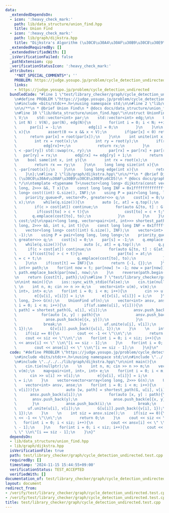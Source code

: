 ```yaml
---
data:
  _extendedDependsOn:
  - icon: ':heavy_check_mark:'
    path: lib/data_structure/union_find.hpp
    title: Union Find
  - icon: ':heavy_check_mark:'
    path: lib/graph/dijkstra.hpp
    title: "Dijkstra's Algorithm (\u30C0\u30A4\u30AF\u30B9\u30C8\u30E9\u6CD5)"
  _extendedRequiredBy: []
  _extendedVerifiedWith: []
  _isVerificationFailed: false
  _pathExtension: cpp
  _verificationStatusIcon: ':heavy_check_mark:'
  attributes:
    '*NOT_SPECIAL_COMMENTS*': ''
    PROBLEM: https://judge.yosupo.jp/problem/cycle_detection_undirected
    links:
    - https://judge.yosupo.jp/problem/cycle_detection_undirected
  bundledCode: "#line 1 \"test/library_checker/graph/cycle_detection_undirected.test.cpp\"\
    \n#define PROBLEM \"https://judge.yosupo.jp/problem/cycle_detection_undirected\"\
    \n#include <bits/stdc++.h>\nusing namespace std;\n\n#line 2 \"lib/data_structure/union_find.hpp\"\
    \n\n/**\n * @brief Union Find\n * @docs docs/data_structure/union_find.md\n */\n\
    \n#line 10 \"lib/data_structure/union_find.hpp\"\n\nstruct UnionFind{\n    int\
    \ V;\n    std::vector<int> par;\n    std::vector<int> edg;\n\n    UnionFind(const\
    \ int N) : V(N), par(N), edg(N){\n        for(int i = 0; i < N; ++i){\n      \
    \      par[i] = -1;\n            edg[i] = 0;\n        }\n    }\n\n    int root(int\
    \ x){\n        assert(0 <= x && x < V);\n        if(par[x] < 0) return x;\n  \
    \      return par[x] = root(par[x]);\n    }\n\n    int unite(int x, int y){\n\
    \        int rx = root(x);\n        int ry = root(y);\n        if(rx == ry){\n\
    \            edg[rx]++;\n            return rx;\n        }\n        if(-par[rx]\
    \ < -par[ry]) std::swap(rx, ry);\n        par[rx] = par[rx] + par[ry];\n     \
    \   par[ry] = rx;\n        edg[rx] += edg[ry] + 1;\n        return rx;\n    }\n\
    \n    bool same(int x, int y){\n        int rx = root(x);\n        int ry = root(y);\n\
    \        return rx == ry;\n    }\n\n    long long size(int x){\n        return\
    \ -par[root(x)];\n    }\n\n    long long edge(int x){\n        return edg[root(x)];\n\
    \    }\n};\n#line 2 \"lib/graph/dijkstra.hpp\"\n\n/**\n * @brief Dijkstra's Algorithm\
    \ (\u30C0\u30A4\u30AF\u30B9\u30C8\u30E9\u6CD5)\n * @docs docs/graph/dijkstra.md\n\
    \ */\n\ntemplate <typename T>\nvector<long long> dijkstra(const vector<vector<array<long\
    \ long, 2>>> &G, T x){\n    const long long INF = 0x1fffffffffffffff;\n    vector<long\
    \ long> cost((int) G.size(), INF);\n    using P = pair<long long, long long>;\n\
    \    priority_queue<P, vector<P>, greater<>> q;\n    cost[x] = 0;\n    q.emplace(0,\
    \ x);\n\n    while(q.size()){\n        auto [c, at] = q.top();\n        q.pop();\n\
    \        if(c > cost[at]) continue;\n        for(auto &[to, t] : G[at]){\n   \
    \         if(cost[to] > c + t){\n                cost[to] = c + t;\n         \
    \       q.emplace(cost[to], to);\n            }\n        }\n    }\n    return\
    \ cost;\n}\n\npair<long long, vector<pair<int, int>>> shortest_path(const vector<vector<array<long\
    \ long, 2>>> &G, int s, int t){\n    const long long INF = 0x1fffffffffffffff;\n\
    \    vector<long long> cost((int) G.size(), INF);\n    vector<int> par((int) G.size(),\
    \ -1);\n    using P = pair<long long, long long>;\n    priority_queue<P, vector<P>,\
    \ greater<>> q;\n    cost[s] = 0;\n    par[s] = -1;\n    q.emplace(0, s);\n\n\
    \    while(q.size()){\n        auto [c, at] = q.top();\n        q.pop();\n   \
    \     if(c > cost[at]) continue;\n        for(auto &[to, t] : G[at]){\n      \
    \      if(cost[to] > c + t){\n                par[to] = at;\n                cost[to]\
    \ = c + t;\n                q.emplace(cost[to], to);\n            }\n        }\n\
    \    }\n\n    if(cost[t] == INF){\n        return {-1, {}};\n    }\n    vector<pair<int,\
    \ int>> path;\n    for(int now = t; par[now] != -1; now = par[now]){\n       \
    \ path.emplace_back(par[now], now);\n    }\n    reverse(path.begin(), path.end());\n\
    \n    return {cost[t], path};\n}\n#line 7 \"test/library_checker/graph/cycle_detection_undirected.test.cpp\"\
    \n\nint main(){\n    ios::sync_with_stdio(false);\n    cin.tie(nullptr);\n   \
    \ \n    int n, m; cin >> n >> m;\n    vector<int> u(m), v(m);\n    map<pair<int,\
    \ int>, int> e;\n    for(int i = 0; i < m; i++){\n        cin >> u[i] >> v[i];\n\
    \        e[{u[i], v[i]}] = i;\n        e[{v[i], u[i]}] = i;\n    }\n    vector<vector<array<long\
    \ long, 2>>> G(n);\n    UnionFind uf(n);\n    vector<int> ansv, anse;\n    for(int\
    \ i = 0; i < m; i++){\n        if(uf.same(u[i], v[i])){\n            auto [w,\
    \ path] = shortest_path(G, u[i], v[i]);\n            ansv.push_back(u[i]);\n \
    \           for(auto [x, y] : path){\n                ansv.push_back(y);\n   \
    \             anse.push_back(e[{x, y}]);\n            }\n            anse.push_back(i);\n\
    \            break;\n        }\n        uf.unite(u[i], v[i]);\n        G[u[i]].push_back({v[i],\
    \ 1});\n        G[v[i]].push_back({u[i], 1});\n    }\n    \n    int siz = ansv.size();\n\
    \    if(siz == 0){\n        cout << -1 << \"\\n\";\n        return 0;\n    }\n\
    \    cout << siz << \"\\n\";\n    for(int i = 0; i < siz; i++){\n        cout\
    \ << ansv[i] << \" \\n\"[i == siz - 1];\n    }\n    for(int i = 0; i < siz; i++){\n\
    \        cout << anse[i] << \" \\n\"[i == siz - 1];\n    }\n}\n"
  code: "#define PROBLEM \"https://judge.yosupo.jp/problem/cycle_detection_undirected\"\
    \n#include <bits/stdc++.h>\nusing namespace std;\n\n#include \"../../../lib/data_structure/union_find.hpp\"\
    \n#include \"../../../lib/graph/dijkstra.hpp\"\n\nint main(){\n    ios::sync_with_stdio(false);\n\
    \    cin.tie(nullptr);\n    \n    int n, m; cin >> n >> m;\n    vector<int> u(m),\
    \ v(m);\n    map<pair<int, int>, int> e;\n    for(int i = 0; i < m; i++){\n  \
    \      cin >> u[i] >> v[i];\n        e[{u[i], v[i]}] = i;\n        e[{v[i], u[i]}]\
    \ = i;\n    }\n    vector<vector<array<long long, 2>>> G(n);\n    UnionFind uf(n);\n\
    \    vector<int> ansv, anse;\n    for(int i = 0; i < m; i++){\n        if(uf.same(u[i],\
    \ v[i])){\n            auto [w, path] = shortest_path(G, u[i], v[i]);\n      \
    \      ansv.push_back(u[i]);\n            for(auto [x, y] : path){\n         \
    \       ansv.push_back(y);\n                anse.push_back(e[{x, y}]);\n     \
    \       }\n            anse.push_back(i);\n            break;\n        }\n   \
    \     uf.unite(u[i], v[i]);\n        G[u[i]].push_back({v[i], 1});\n        G[v[i]].push_back({u[i],\
    \ 1});\n    }\n    \n    int siz = ansv.size();\n    if(siz == 0){\n        cout\
    \ << -1 << \"\\n\";\n        return 0;\n    }\n    cout << siz << \"\\n\";\n \
    \   for(int i = 0; i < siz; i++){\n        cout << ansv[i] << \" \\n\"[i == siz\
    \ - 1];\n    }\n    for(int i = 0; i < siz; i++){\n        cout << anse[i] <<\
    \ \" \\n\"[i == siz - 1];\n    }\n}"
  dependsOn:
  - lib/data_structure/union_find.hpp
  - lib/graph/dijkstra.hpp
  isVerificationFile: true
  path: test/library_checker/graph/cycle_detection_undirected.test.cpp
  requiredBy: []
  timestamp: '2024-11-15 15:44:55+09:00'
  verificationStatus: TEST_ACCEPTED
  verifiedWith: []
documentation_of: test/library_checker/graph/cycle_detection_undirected.test.cpp
layout: document
redirect_from:
- /verify/test/library_checker/graph/cycle_detection_undirected.test.cpp
- /verify/test/library_checker/graph/cycle_detection_undirected.test.cpp.html
title: test/library_checker/graph/cycle_detection_undirected.test.cpp
---
```

